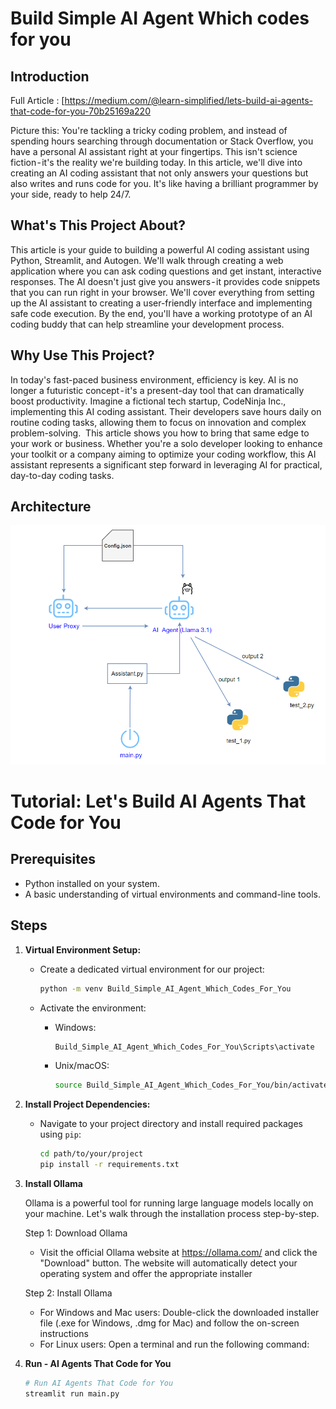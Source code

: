 
# Build Simple AI Agent Which codes for you


## Introduction

Full Article : [https://medium.com/@learn-simplified/lets-build-ai-agents-that-code-for-you-70b25169a220

Picture this: You're tackling a tricky coding problem, and instead of spending hours searching through documentation or Stack Overflow, you have a personal AI assistant right at your fingertips. This isn't science fiction - it's the reality we're building today. In this article, we'll dive into creating an AI coding assistant that not only answers your questions but also writes and runs code for you. It's like having a brilliant programmer by your side, ready to help 24/7.

## What's This Project About?
This article is your guide to building a powerful AI coding assistant using Python, Streamlit, and Autogen. We'll walk through creating a web application where you can ask coding questions and get instant, interactive responses. The AI doesn't just give you answers - it provides code snippets that you can run right in your browser. We'll cover everything from setting up the AI assistant to creating a user-friendly interface and implementing safe code execution. By the end, you'll have a working prototype of an AI coding buddy that can help streamline your development process.

## Why Use This Project?
In today's fast-paced business environment, efficiency is key. AI is no longer a futuristic concept - it's a present-day tool that can dramatically boost productivity. Imagine a fictional tech startup, CodeNinja Inc., implementing this AI coding assistant. Their developers save hours daily on routine coding tasks, allowing them to focus on innovation and complex problem-solving. 
This article shows you how to bring that same edge to your work or business. Whether you're a solo developer looking to enhance your toolkit or a company aiming to optimize your coding workflow, this AI assistant represents a significant step forward in leveraging AI for practical, day-to-day coding tasks.

## Architecture
![Design Diagram](design_docs/design.png)


# Tutorial: Let's Build AI Agents That Code for You

## Prerequisites
- Python installed on your system.
- A basic understanding of virtual environments and command-line tools.

## Steps

1. **Virtual Environment Setup:**
   - Create a dedicated virtual environment for our project:
   
     ```bash
     python -m venv Build_Simple_AI_Agent_Which_Codes_For_You
     ```
   - Activate the environment:
   
     - Windows:
       ```bash
       Build_Simple_AI_Agent_Which_Codes_For_You\Scripts\activate
       ```
     - Unix/macOS:
       ```bash
       source Build_Simple_AI_Agent_Which_Codes_For_You/bin/activate
       ```

2. **Install Project Dependencies:**

   - Navigate to your project directory and install required packages using `pip`:
   
     ```bash        
     cd path/to/your/project
     pip install -r requirements.txt
     ```
3. **Install Ollama**
    
    Ollama is a powerful tool for running large language models locally on your machine. Let's walk through the installation process step-by-step.
    
    Step 1: Download Ollama
     - Visit the official Ollama website at https://ollama.com/ and click the "Download" button. The website will automatically detect your operating system and offer the appropriate installer
    
    Step 2: Install Ollama
      - For Windows and Mac users: Double-click the downloaded installer file (.exe for Windows, .dmg for Mac) and follow the on-screen instructions
      - For Linux users: Open a terminal and run the following command:

4. **Run - AI Agents That Code for You**

   ```bash 
   # Run AI Agents That Code for You   
   streamlit run main.py   
   ```






